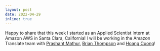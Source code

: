 ```yaml
---
layout: post
date: 2022-04-29 
inline: true
---
```


Happy to share that this week I started as an Applied Scientist Intern at Amazon AWS in Santa Clara, California! I will be working in the Amazon Translate team with [Prashant Mathur](https://scholar.google.com/citations?user=QgWJzakAAAAJ&hl=en), [Brian Thompson](https://scholar.google.com/citations?user=6IGa-LoAAAAJ&hl=en) and [Hoang Cuong](https://scholar.google.com.vn/citations?user=Upkae34AAAAJ&hl=en)!
